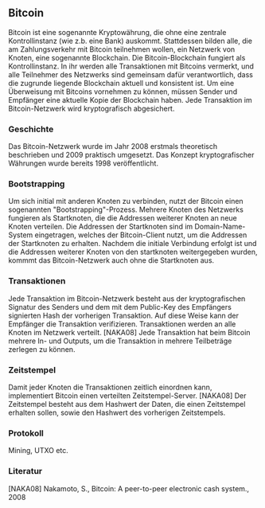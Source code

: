 
## Bitcoin 

Bitcoin ist eine sogenannte Kryptowährung, die ohne eine zentrale Kontrollinstanz (wie z.b. eine Bank) auskommt. Stattdessen bilden alle, die am Zahlungsverkehr mit Bitcoin teilnehmen wollen, ein Netzwerk von Knoten, eine sogenannte Blockchain. Die Bitcoin-Blockchain fungiert als Kontrollinstanz. In ihr werden alle Transaktionen mit Bitcoins vermerkt, und alle Teilnehmer des Netzwerks sind gemeinsam dafür verantwortlich, dass die zugrunde liegende Blockchain aktuell und konsistent ist. Um eine Überweisung mit Bitcoins vornehmen zu können, müssen Sender und Empfänger eine aktuelle Kopie der Blockchain haben. Jede Transaktion im Bitcoin-Netzwerk wird kryptografisch abgesichert.

### Geschichte

Das Bitcoin-Netzwerk wurde im Jahr 2008 erstmals theoretisch beschrieben und 2009 praktisch umgesetzt. Das Konzept kryptografischer Währungen wurde bereits 1998 veröffentlicht.

### Bootstrapping

Um sich initial mit anderen Knoten zu verbinden, nutzt der Bitcoin einen sogenannten "Bootstrapping"-Prozess. Mehrere Knoten des Netzwerks fungieren als Startknoten, die die Addressen weiterer Knoten an neue Knoten verteilen. Die Addressen der Startknoten sind im Domain-Name-System eingetragen, welches der Bitcoin-Client nutzt, um die Addressen der Startknoten zu erhalten. Nachdem die initiale Verbindung erfolgt ist und die Addressen weiterer Knoten von den startknoten weitergegeben wurden, kommmt das Bitcoin-Netzwerk auch ohne die Startknoten aus.

### Transaktionen 

Jede Transaktion im Bitcoin-Netzwerk besteht aus der kryptografischen Signatur des Senders und dem mit dem Public-Key des Empfängers signierten Hash der vorherigen Transaktion. Auf diese Weise kann der Empfänger die Transaktion verifizieren. Transaktionen werden an alle Knoten im Netzwerk verteilt. [NAKA08] Jede Transaktion hat beim Bitcoin mehrere In- und Outputs, um die Transaktion in mehrere Teilbeträge zerlegen zu können.

### Zeitstempel

Damit jeder Knoten die Transaktionen zeitlich einordnen kann, implementiert Bitcoin einen verteilten Zeitstempel-Server. [NAKA08] Der Zeitstempel besteht aus dem Hashwert der Daten, die einen Zeitstempel erhalten sollen, sowie den Hashwert des vorherigen Zeitstempels.



### Protokoll

Mining, UTXO etc.

### Literatur

[NAKA08] Nakamoto, S., Bitcoin: A peer-to-peer electronic cash system., 2008

